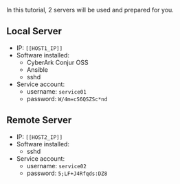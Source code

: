 
In this tutorial, 2 servers will be used and prepared for you.

## Local Server
- IP: `[[HOST1_IP]]`
- Software installed:
  - CyberArk Conjur OSS 
  - Ansible
  - sshd
- Service account:
   - username: `service01`
   - password: `W/4m=cS6QSZSc*nd`

## Remote Server
- IP: `[[HOST2_IP]]`
- Software installed:
  - sshd
- Service account:
   - username: `service02`
   - password: `5;LF+J4Rfqds:DZ8`
